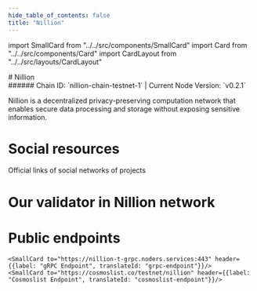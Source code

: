 ```yaml
---
hide_table_of_contents: false
title: "Nillion"
---
```


import SmallCard from "../../src/components/SmallCard"
import Card from "../../src/components/Card"
import CardLayout from "../../src/layouts/CardLayout"

<div class="h1-with-icon icon-nillion">
# Nillion
</div>
###### Chain ID: `nillion-chain-testnet-1` | Current Node Version: `v0.2.1`


Nillion is a decentralized privacy-preserving computation network that enables secure data processing and storage without exposing sensitive information.

# Social resources
Official links of social networks of projects

<CardLayout autoFitEnabled={false}>
    <SmallCard to="https://nillion.com" header={{label: "Website", translateId: "social-telegram"}} iconPath="img/website-icon.svg"/>
    <SmallCard to="https://github.com/NillionNetwork" header={{label: "GitHub", translateId: "social-telegram"}} iconPath="img/github-icon.svg"/>
    <SmallCard to="https://discord.com/invite/nillionnetwork" header={{label: "Discord", translateId: "social-telegram"}} iconPath="img/discord-icon.svg"/>
    <SmallCard to="https://x.com/nillionnetwork" header={{label: "X", translateId: "social-telegram"}} iconPath="img/x-icon.svg"/>
    <SmallCard to="https://t.me/nillionnetwork" header={{label: "Telegram", translateId: "social-telegram"}} iconPath="img/telegram-icon.svg"/>
</CardLayout>

# Our validator in Nillion network

<CardLayout autoFitEnabled={true}>
    <Card
        to="https://testnet.nillion.explorers.guru/validator/nillionvaloper1zuuwwg7234uz7jz2ammnymsmztym4ytdfczztq"
        header={{
            label: "[NODERS]TEAM",
            translateId: "development-setup",
        }}
        body={{
            label: "Trusted blockchain validator",
        }}
        iconPath="img/kotlin-icon.svg"
    />
</CardLayout>

# Public endpoints

<CardLayout autoFitEnabled={true}>
    <SmallCard to="https://nillion-t-rpc.noders.services" header={{label: "RPC Endpoint", translateId: "rpc-endpoint"}}/>
    <SmallCard to="https://nillion-t-api.noders.services" header={{label: "API Endpoint", translateId: "api-endpoint"}}/>
    
    <SmallCard to="https://nillion-t-grpc.noders.services:443" header={{label: "gRPC Endpoint", translateId: "grpc-endpoint"}}/>
    <SmallCard to="https://cosmoslist.co/testnet/nillion" header={{label: "Cosmoslist Endpoint", translateId: "cosmoslist-endpoint"}}/>
</CardLayout>
